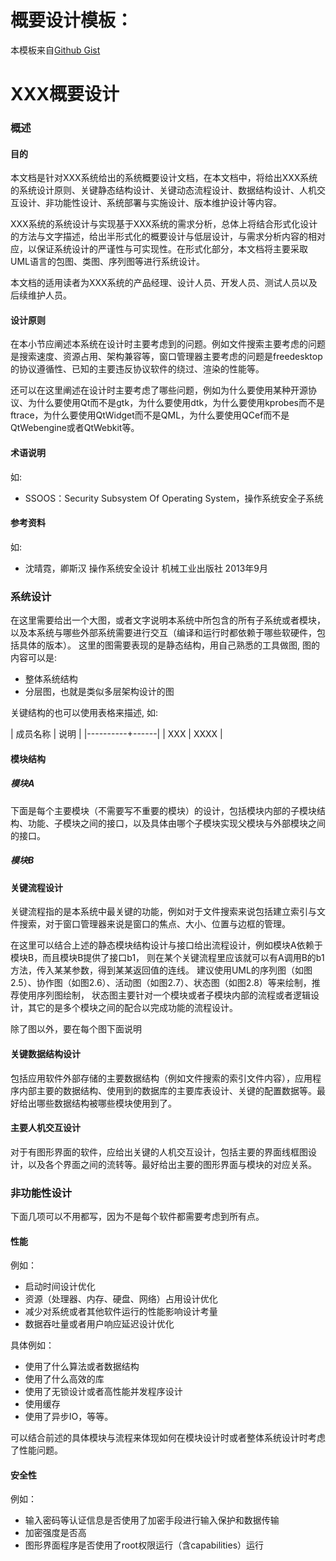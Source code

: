 # 概要设计模板：

本模板来自[Github Gist](https://gist.github.com/jouyouyun/d76e672e76397bc1d0982816f7ef773d)

# XXX概要设计

### 概述

#### 目的

本文档是针对XXX系统给出的系统概要设计文档，在本文档中，将给出XXX系统的系统设计原则、关键静态结构设计、关键动态流程设计、数据结构设计、人机交互设计、非功能性设计、系统部署与实施设计、版本维护设计等内容。

XXX系统的系统设计与实现基于XXX系统的需求分析，总体上将结合形式化设计的方法与文字描述，给出半形式化的概要设计与低层设计，与需求分析内容的相对应，以保证系统设计的严谨性与可实现性。在形式化部分，本文档将主要采取UML语言的包图、类图、序列图等进行系统设计。

本文档的适用读者为XXX系统的产品经理、设计人员、开发人员、测试人员以及后续维护人员。

#### 设计原则

在本小节应阐述本系统在设计时主要考虑到的问题。例如文件搜索主要考虑的问题是搜索速度、资源占用、架构兼容等，窗口管理器主要考虑的问题是freedesktop的协议遵循性、已知的主要违反协议软件的绕过、渲染的性能等。

还可以在这里阐述在设计时主要考虑了哪些问题，例如为什么要使用某种开源协议、为什么要使用Qt而不是gtk，为什么要使用dtk，为什么要使用kprobes而不是ftrace，为什么要使用QtWidget而不是QML，为什么要使用QCef而不是QtWebengine或者QtWebkit等。

#### 术语说明

如:

+ SSOOS：Security Subsystem Of Operating System，操作系统安全子系统

#### 参考资料

如:

+ 沈晴霓，卿斯汉 操作系统安全设计 机械工业出版社 2013年9月

### 系统设计

在这里需要给出一个大图，或者文字说明本系统中所包含的所有子系统或者模块，以及本系统与哪些外部系统需要进行交互（编译和运行时都依赖于哪些软硬件，包括具体的版本）。
这里的图需要表现的是静态结构，用自己熟悉的工具做图, 图的内容可以是:

+ 整体系统结构
+ 分层图，也就是类似多层架构设计的图

关键结构的也可以使用表格来描述, 如:

| 成员名称 | 说明 |
|----------+------|
| XXX      | XXXX |

#### 模块结构

##### 模块A

下面是每个主要模块（不需要写不重要的模块）的设计，包括模块内部的子模块结构、功能、子模块之间的接口，以及具体由哪个子模块实现父模块与外部模块之间的接口。

##### 模块B

#### 关键流程设计

关键流程指的是本系统中最关键的功能，例如对于文件搜索来说包括建立索引与文件搜索，对于窗口管理器来说是窗口的焦点、大小、位置与边框的管理。

在这里可以结合上述的静态模块结构设计与接口给出流程设计，例如模块A依赖于模块B，而且模块B提供了接口b1，
则在某个关键流程里应该就可以有A调用B的b1方法，传入某某参数，得到某某返回值的连线。
建议使用UML的序列图（如图2.5）、协作图（如图2.6）、活动图（如图2.7）、状态图（如图2.8）等来绘制，推荐使用序列图绘制，
状态图主要针对一个模块或者子模块内部的流程或者逻辑设计，其它的是多个模块之间的配合以完成功能的流程设计。

除了图以外，要在每个图下面说明

#### 关键数据结构设计

包括应用软件外部存储的主要数据结构（例如文件搜索的索引文件内容），应用程序内部主要的数据结构、使用到的数据库的主要库表设计、关键的配置数据等。最好给出哪些数据结构被哪些模块使用到了。

#### 主要人机交互设计

对于有图形界面的软件，应给出关键的人机交互设计，包括主要的界面线框图设计，以及各个界面之间的流转等。最好给出主要的图形界面与模块的对应关系。

### 非功能性设计

下面几项可以不用都写，因为不是每个软件都需要考虑到所有点。

#### 性能

例如：

+ 启动时间设计优化
+ 资源（处理器、内存、硬盘、网络）占用设计优化
+ 减少对系统或者其他软件运行的性能影响设计考量
+ 数据吞吐量或者用户响应延迟设计优化

具体例如：

+ 使用了什么算法或者数据结构
+ 使用了什么高效的库
+ 使用了无锁设计或者高性能并发程序设计
+ 使用缓存
+ 使用了异步IO，等等。

可以结合前述的具体模块与流程来体现如何在模块设计时或者整体系统设计时考虑了性能问题。

#### 安全性

例如：

+ 输入密码等认证信息是否使用了加密手段进行输入保护和数据传输
+ 加密强度是否高
+ 图形界面程序是否使用了root权限运行（含capabilities）运行
